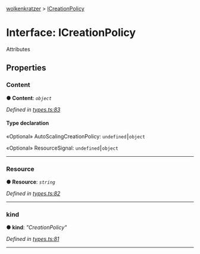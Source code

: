 [wolkenkratzer](../README.md) > [ICreationPolicy](../interfaces/icreationpolicy.md)



# Interface: ICreationPolicy


Attributes


## Properties
<a id="content"></a>

###  Content

**●  Content**:  *`object`* 

*Defined in [types.ts:83](https://github.com/arminhammer/wolkenkratzer/blob/ec8acae/src/types.ts#L83)*


#### Type declaration




«Optional»  AutoScalingCreationPolicy: `undefined`⎮`object`






«Optional»  ResourceSignal: `undefined`⎮`object`







___

<a id="resource"></a>

###  Resource

**●  Resource**:  *`string`* 

*Defined in [types.ts:82](https://github.com/arminhammer/wolkenkratzer/blob/ec8acae/src/types.ts#L82)*





___

<a id="kind"></a>

###  kind

**●  kind**:  *"CreationPolicy"* 

*Defined in [types.ts:81](https://github.com/arminhammer/wolkenkratzer/blob/ec8acae/src/types.ts#L81)*





___


